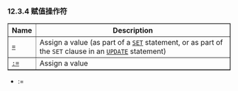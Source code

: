 ### 12.3.4 赋值操作符


<table summary="Assignment Operators" border="1"><colgroup><col class="name"><col class="description"></colgroup><thead><tr><th scope="col">Name</th><th scope="col">Description</th></tr></thead><tbody><tr><td scope="row"><a class="link" href="assignment-operators.html#operator_assign-equal"><code class="literal">=</code></a></td><td>Assign a value (as part of a  <a class="link" href="set-statement.html" title="13.7.4. SET Syntax"><code class="literal">SET</code></a> statement, or  as part of the <code class="literal">SET</code> clause in an  <a class="link" href="update.html" title="13.2.11. UPDATE Syntax"><code class="literal">UPDATE</code></a> statement)</td></tr><tr><td scope="row"><a class="link" href="assignment-operators.html#operator_assign-value"><code class="literal">:=</code></a></td><td>Assign a value</td></tr></tbody></table>

* :=

